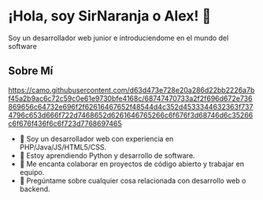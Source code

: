 # ¡Hola, soy SirNaranja o Alex! 👋

Soy un desarrollador web junior e introduciendome en el mundo del software

## Sobre Mí
https://camo.githubusercontent.com/d63d473e728e20a286d22bb2226a7bf45a2b9ac6c72c59c0e61e9730bfe4168c/68747470733a2f2f696d672e736869656c64732e696f2f62616467652f48544d4c352d4533344632363f7374796c653d666f722d7468652d6261646765266c6f676f3d68746d6c35266c6f676f436f6c6f723d7768697465

- 💼 Soy un desarrollador web con experiencia en PHP/Java/JS/HTML5/CSS.
- 🌱 Estoy aprendiendo Python y desarrollo de software.
- 👯 Me encanta colaborar en proyectos de código abierto y trabajar en equipo.
- 💬 Pregúntame sobre cualquier cosa relacionada con desarrollo web o backend.
